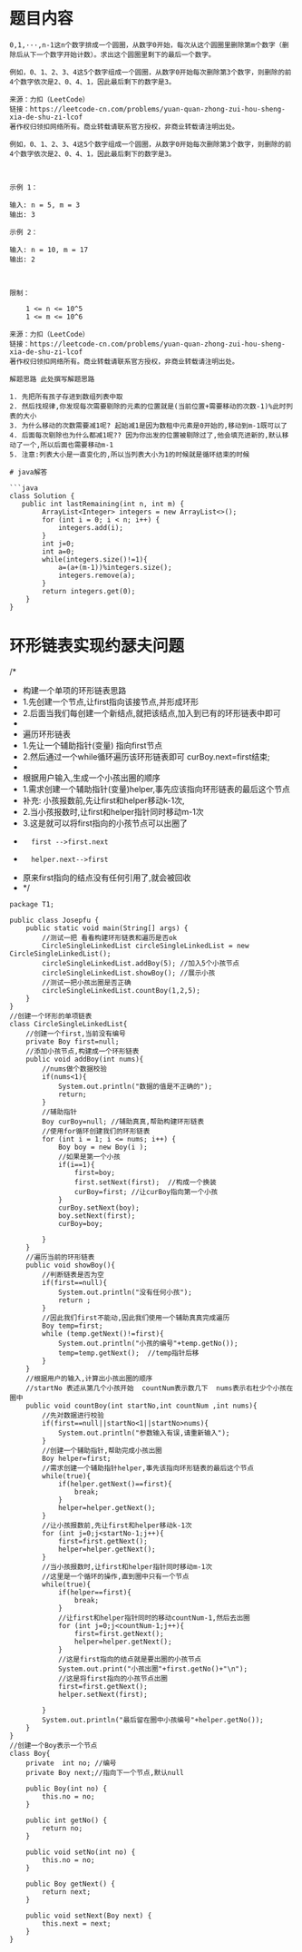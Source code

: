 # 题目内容

```java0,1,···,n-1这n个数字排成一个圆圈，从数字0开始，每次从这个圆圈里删除第m个数字（删除后从下一个数字开始计数）。求出这个圆圈里剩下的最后一个数字。
0,1,···,n-1这n个数字排成一个圆圈，从数字0开始，每次从这个圆圈里删除第m个数字（删除后从下一个数字开始计数）。求出这个圆圈里剩下的最后一个数字。

例如，0、1、2、3、4这5个数字组成一个圆圈，从数字0开始每次删除第3个数字，则删除的前4个数字依次是2、0、4、1，因此最后剩下的数字是3。

来源：力扣（LeetCode）
链接：https://leetcode-cn.com/problems/yuan-quan-zhong-zui-hou-sheng-xia-de-shu-zi-lcof
著作权归领扣网络所有。商业转载请联系官方授权，非商业转载请注明出处。

例如，0、1、2、3、4这5个数字组成一个圆圈，从数字0开始每次删除第3个数字，则删除的前4个数字依次是2、0、4、1，因此最后剩下的数字是3。

 

示例 1：

输入: n = 5, m = 3
输出: 3

示例 2：

输入: n = 10, m = 17
输出: 2

 

限制：

    1 <= n <= 10^5
    1 <= m <= 10^6

来源：力扣（LeetCode）
链接：https://leetcode-cn.com/problems/yuan-quan-zhong-zui-hou-sheng-xia-de-shu-zi-lcof
著作权归领扣网络所有。商业转载请联系官方授权，非商业转载请注明出处。

解题思路 此处撰写解题思路 

1. 先把所有孩子存进到数组列表中取 
2. 然后找规律,你发现每次需要剔除的元素的位置就是(当前位置+需要移动的次数-1)%此时列表的大小 
3. 为什么移动的次数需要减1呢? 起始减1是因为数租中元素是0开始的,移动到m-1既可以了 
4. 后面每次剔除也为什么都减1呢?? 因为你出发的位置被剔除过了,他会填充进新的,默认移动了一个,所以后面也需要移动m-1 
5. 注意:列表大小是一直变化的,所以当列表大小为1的时候就是循环结束的时候 

# java解答

```java
class Solution {
   public int lastRemaining(int n, int m) {
        ArrayList<Integer> integers = new ArrayList<>();
        for (int i = 0; i < n; i++) {
            integers.add(i);
        }
        int j=0;
        int a=0;
        while(integers.size()!=1){
            a=(a+(m-1))%integers.size();
            integers.remove(a);
        }
        return integers.get(0);
    }
}
```

# 环形链表实现约瑟夫问题

/*
* 构建一个单项的环形链表思路
* 1.先创建一个节点,让first指向该接节点,并形成环形
* 2.后面当我们每创建一个新结点,就把该结点,加入到已有的环形链表中即可
*
* 遍历环形链表
* 1.先让一个辅助指针(变量) 指向first节点
* 2.然后通过一个while循环遍历该环形链表即可 curBoy.next=first结束;
* 
* 根据用户输入,生成一个小孩出圈的顺序
* 1.需求创建一个辅助指针(变量)helper,事先应该指向环形链表的最后这个节点
* 补充: 小孩报数前,先让first和helper移动k-1次,
* 2.当小孩报数时,让first和helper指针同时移动m-1次
* 3.这是就可以将first指向的小孩节点可以出圈了 
*		first -->first.next
*		helper.next-->first
*	原来first指向的结点没有任何引用了,就会被回收
* */

```
package T1;

public class Josepfu {
    public static void main(String[] args) {
        //测试一把 看看构建环形链表和遍历是否ok
        CircleSingleLinkedList circleSingleLinkedList = new CircleSingleLinkedList();
        circleSingleLinkedList.addBoy(5); //加入5个小孩节点
        circleSingleLinkedList.showBoy(); //展示小孩
        //测试一把小孩出圈是否正确
        circleSingleLinkedList.countBoy(1,2,5);
    }
}
//创建一个环形的单项链表
class CircleSingleLinkedList{
    //创建一个first,当前没有编号
    private Boy first=null;
    //添加小孩节点,构建成一个环形链表
    public void addBoy(int nums){
        //nums做个数据校验
        if(nums<1){
            System.out.println("数据的值是不正确的");
            return;
        }
        //辅助指针
        Boy curBoy=null; //辅助真真,帮助构建环形链表
        //使用for循环创建我们的环形链表
        for (int i = 1; i <= nums; i++) {
            Boy boy = new Boy(i );
            //如果是第一个小孩
            if(i==1){
                first=boy;
                first.setNext(first);  //构成一个换装
                curBoy=first; //让curBoy指向第一个小孩
            }
            curBoy.setNext(boy);
            boy.setNext(first);
            curBoy=boy;

        }
    }
    //遍历当前的环形链表
    public void showBoy(){
        //判断链表是否为空
        if(first==null){
            System.out.println("没有任何小孩");
            return ;
        }
        //因此我们first不能动,因此我们使用一个辅助真真完成遍历
        Boy temp=first;
        while (temp.getNext()!=first){
            System.out.println("小孩的编号"+temp.getNo());
            temp=temp.getNext();  //temp指针后移
        }
    }
    //根据用户的输入,计算出小孩出圈的顺序
    //startNo 表述从第几个小孩开始  countNum表示数几下  nums表示右杜少个小孩在圈中
    public void countBoy(int startNo,int countNum ,int nums){
        //先对数据进行校验
        if(first==null||startNo<1||startNo>nums){
            System.out.println("参数输入有误,请重新输入");
        }
        //创建一个辅助指针,帮助完成小孩出圈
        Boy helper=first;
        //需求创建一个辅助指针helper,事先该指向环形链表的最后这个节点
        while(true){
            if(helper.getNext()==first){
                break;
            }
            helper=helper.getNext();
        }
        //让小孩报数前,先让first和helper移动k-1次
        for (int j=0;j<startNo-1;j++){
            first=first.getNext();
            helper=helper.getNext();
        }
        //当小孩报数时,让first和helper指针同时移动m-1次
        //这里是一个循环的操作,直到圈中只有一个节点
        while(true){
            if(helper==first){
                break;
            }
            //让first和helper指针同时的移动countNum-1,然后去出圈
            for (int j=0;j<countNum-1;j++){
                first=first.getNext();
                helper=helper.getNext();
            }
            //这是first指向的结点就是要出圈的小孩节点
            System.out.print("小孩出圈"+first.getNo()+"\n");
            //这是将first指向的小孩节点出圈
            first=first.getNext();
            helper.setNext(first);

        }
        System.out.println("最后留在圈中小孩编号"+helper.getNo());
    }
}
//创建一个Boy表示一个节点
class Boy{
    private  int no; //编号
    private Boy next;//指向下一个节点,默认null

    public Boy(int no) {
        this.no = no;
    }

    public int getNo() {
        return no;
    }

    public void setNo(int no) {
        this.no = no;
    }

    public Boy getNext() {
        return next;
    }

    public void setNext(Boy next) {
        this.next = next;
    }
}
```